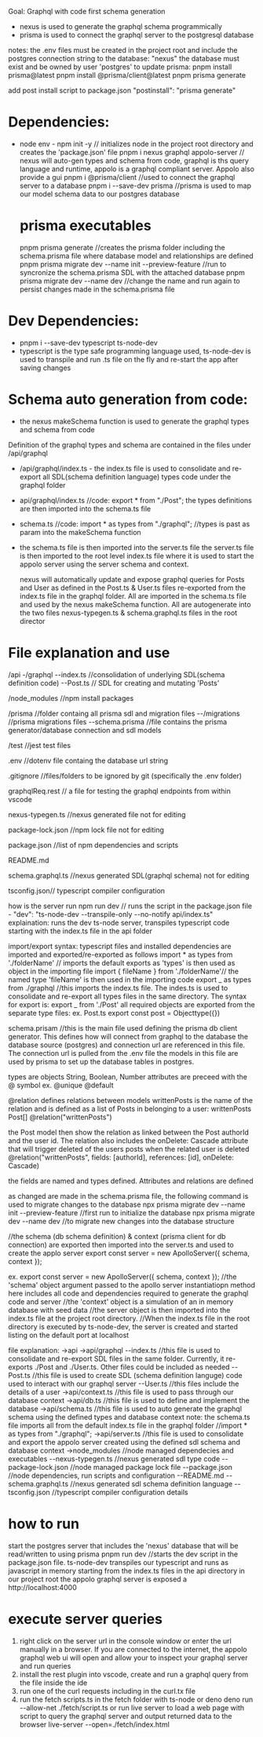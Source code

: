 Goal: Graphql with code first schema generation

- nexus is used to generate the graphql schema programmically
- prisma is used to connect the graphql server to the postgresql database

notes:
the .env files must be created in the project root and include the postgres connection string to the database: "nexus"
the database must exist and be owned by user 'postgres'
to update prisma:
pnpm install prisma@latest
pnpm install @prisma/client@latest
pnpm prisma generate

add post install script to package.json
"postinstall": "prisma generate"

# Dependencies:

- node env - npm init -y // initializes node in the project root directory and creates the 'package.json' file
  pnpm i nexus graphql appolo-server // nexus will auto-gen types and schema from code, graphql is ths query language and runtime, appolo is a graphql compliant server. Appolo also provide a gui
  pnpm i @prisma/client //used to connect the graphql server to a database
  pnpm i --save-dev prisma //prisma is used to map our model schema data to our postgres database

  # prisma executables

  pnpm prisma generate //creates the prisma folder including the schema.prisma file where database model and relationships are defined
  pnpm prisma migrate dev --name init --preview-feature //run to syncronize the schema.prisma SDL with the attached database
  pnpm prisma migrate dev --name dev //change the name and run again to persist changes made in the schema.prisma file

# Dev Dependencies:

- pnpm i --save-dev typescript ts-node-dev
- typescript is the type safe programming language used, ts-node-dev is used to transpile and run .ts file on the fly and re-start the app after saving changes

# Schema auto generation from code:

- the nexus makeSchema function is used to generate the graphql types and schema from code

Definition of the graphql types and schema are contained in the files under /api/graphql

- /api/graphql/index.ts - the index.ts file is used to consolidate and re-export all SDL(schema definition language) types code under the graphql folder
- api/graphql/index.ts //code: export \* from "./Post";
  the types definitions are then imported into the schema.ts file
- schema.ts //code: import \* as types from "./graphql"; //types is past as param into the makeSchema function
- the schema.ts file is then imported into the server.ts file
  the server.ts file is then imported to the root level index.ts file where it is used to start the appolo server using the server schema and context.

  nexus will automatically update and expose graphql queries for Posts and User as defined in the Post.ts & User.ts files re-exported from the index.ts file in the graphql folder. All are imported in the schema.ts file and used by the nexus makeSchema function. All are autogenerate into the two files nexus-typegen.ts & schema.graphql.ts files in the root director

# File explanation and use

/api
-/graphql
--index.ts //consolidation of underlying SDL(schema definition code)
--Post.ts // SDL for creating and mutating 'Posts'

/node_modules //npm install packages

/prisma //folder containg all prisma sdl and migration files
--/migrations //prisma migrations files
--schema.prisma //file contains the prisma generator/database connection and sdl models

/test //jest test files

.env //dotenv file containg the database url string

.gitignore //files/folders to be ignored by git (specifically the .env folder)

graphqlReq.rest // a file for testing the graphql endpoints from within vscode

nexus-typegen.ts //nexus generated file not for editing

package-lock.json //npm lock file not for editing

package.json //list of npm dependencies and scripts

README.md

schema.graphql.ts //nexus generated SDL(graphql schema) not for editing

tsconfig.json// typescript compiler configuration

how is the server run
npm run dev // runs the script in the package.json file - "dev": "ts-node-dev --transpile-only --no-notify api/index.ts"
explaination: runs the dev ts-node server, transpiles typescript code starting with the index.ts file in the api folder

import/export syntax:
typescript files and installed dependencies are imported and exported/re-exported as follows
import \* as types from './folderName' // imports the default exports as 'types' is then used as object in the importing file
import { fileName } from './folderName'// the named type 'fileName' is then used in the importing code
export _ as types from ./graphql //this imports the index.ts file. The indes.ts is used to consolidate and re-export all types files in the same directory. The syntax for export is: export _ from './Post'
all required objects are exported from the separate type files:
ex.
Post.ts
export const post = Objecttype({})

schema.prisam //this is the main file used defining the prisma db client generator. This defines how will connect from graphql to the database
the database source (postgres) and connection url are referenced in this file. The connection url is pulled from the .env file
the models in this file are used by prisma to set up the database tables in postgres.

types are objects
String, Boolean, Number
attributes are preceed with the @ symbol ex. @unique @default

@relation defines relations between models
writtenPosts is the name of the relation and is defined as a list of Posts in belonging to a user:
writtenPosts Post[] @relation("writtenPosts")

the Post model then show the relation as linked between the Post authorId and the user id. The relation also includes the onDelete: Cascade attribute that will trigger deleted of the users posts when the related user is deleted
@relation("writtenPosts", fields: [authorId], references: [id], onDelete: Cascade)

the fields are named and types defined. Attributes and relations are defined

as changed are made in the schema.prisma file, the following command is used to migrate changes to the database
npx prisma migrate dev --name init --preview-feature //first run to initialize the database
npx prisma migrate dev --name dev //to migrate new changes into the database structure

//the schema (db schema definition) & context (prisma client for db connection) are exported then imported into the server.ts and used to create the applo server
export const server = new ApolloServer({ schema, context });

ex.
export const server = new ApolloServer({ schema, context });
//the 'schema' object argument passed to the apollo server instantiatiopn method here includes all code and dependencies required to generate the graphql code and server
//the 'context' object is a simulation of an in memory database with seed data
//the server object is then imported into the index.ts file at the project root directory.
//When the index.ts file in the root directory is executed by ts-node-dev, the server is created and started listing on the default port at localhost

file explanation:
->api
->api/graphql
--index.ts //this file is used to consolidate and re-export SDL files in the same folder. Currently, it re-exports ./Post and ./User.ts. Other files could be included as needed
--Post.ts //this file is used to create SDL (schema definition languge) code used to interact with our graphql server
--User.ts //this files include the details of a user
->api/context.ts //this file is used to pass through our database context
->api/db.ts //this file is used to define and implement the database
->api/schema.ts //this file is used to auto generate the graphql schema using the defined types and database context
note: the schema.ts file imports all from the default index.ts file in the graphql folder
//import \* as types from "./graphql";
->api/server.ts //this file is used to consolidate and export the appolo server created using the defined sdl schema and database context
->node_modules //node managed dependecies and executables
--nexus-typegen.ts //nexus generated sdl type code
--package-lock.json //node managed package lock file
--package.json //node dependencies, run scripts and configuration
--README.md
--schema.graphql.ts //nexus generated sdl schema definition language
--tsconfig.json //typescript compiler configuration details

# how to run

start the postgres server that includes the 'nexus' database that will be read/written to using prisma
pnpm run dev //starts the dev script in the package.json file. ts-node-dev transpiles our typescript and runs as javascript in memory starting from the index.ts files in the api directory in our project root
the appolo graphql server is exposed a http://localhost:4000

# execute server queries

1. right click on the server url in the console window or enter the url manually in a browser. If you are connected to the internet,
   the appolo graphql web ui will open and allow your to inspect your graphql server and run queries
2. install the rest plugin into vscode, create and run a graphql query from the file inside the ide
3. run one of the curl requests including in the curl.tx file
4. run the fetch scripts.ts in the fetch folder with ts-node or deno
   deno run --allow-net ./fetch/script.ts
   or run live server to load a web page with script to query the graphql server and output returned data to the browser
   live-server --open=./fetch/index.html
